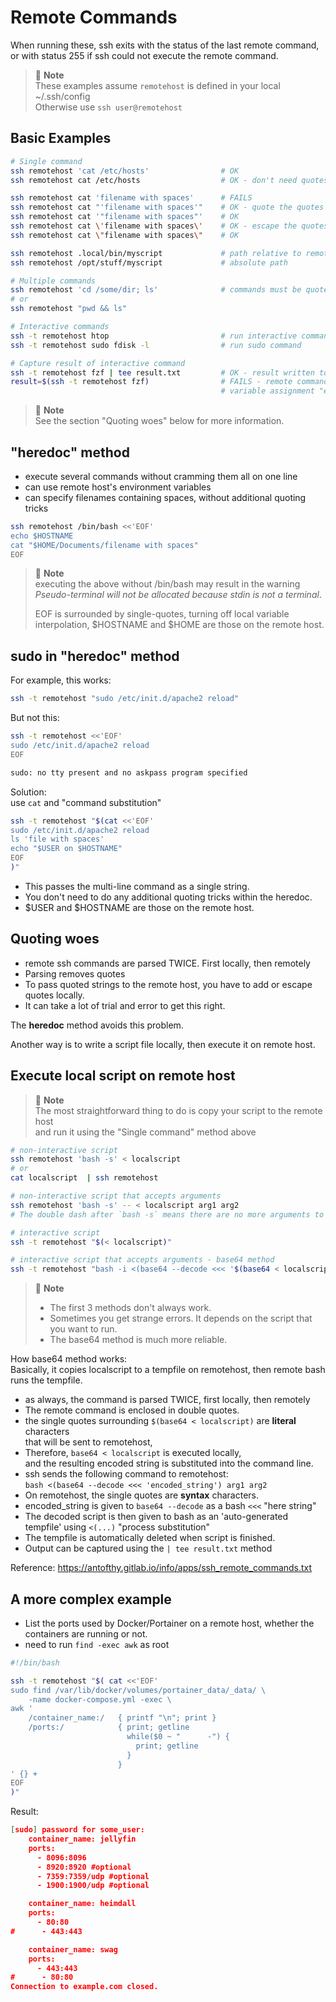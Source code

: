 # Remote Commands
When running these, ssh exits with the status of the last remote
command, or with status 255 if ssh could not execute the remote command.

> 📝 **Note**  
> These examples assume `remotehost` is defined in your local ~/.ssh/config  
> Otherwise use `ssh user@remotehost`

## Basic Examples

```bash
# Single command
ssh remotehost 'cat /etc/hosts'                # OK
ssh remotehost cat /etc/hosts                  # OK - don't need quotes here - no spaces in filename

ssh remotehost cat 'filename with spaces'      # FAILS
ssh remotehost cat "'filename with spaces'"    # OK - quote the quotes
ssh remotehost cat '"filename with spaces"'    # OK
ssh remotehost cat \'filename with spaces\'    # OK - escape the quotes
ssh remotehost cat \"filename with spaces\"    # OK

ssh remotehost .local/bin/myscript             # path relative to remote $HOME
ssh remotehost /opt/stuff/myscript             # absolute path

# Multiple commands
ssh remotehost 'cd /some/dir; ls'              # commands must be quoted
# or
ssh remotehost "pwd && ls"

# Interactive commands
ssh -t remotehost htop                         # run interactive command
ssh -t remotehost sudo fdisk -l                # run sudo command

# Capture result of interactive command
ssh -t remotehost fzf | tee result.txt         # OK - result written to local file
result=$(ssh -t remotehost fzf)                # FAILS - remote command "hangs"
                                               # variable assignment "eats" stdout
```

> 📝 **Note**  
>  See the section "Quoting woes" below for more information.

## "heredoc" method
 - execute several commands without cramming them all on one line
- can use remote host's environment variables
- can specify filenames containing spaces, without additional quoting tricks

```bash
ssh remotehost /bin/bash <<'EOF'
echo $HOSTNAME
cat "$HOME/Documents/filename with spaces"
EOF
```

> 📝 **Note**  
> executing the above without /bin/bash may result in the warning  
> _Pseudo-terminal will not be allocated because stdin is not a terminal_.  
>   
> EOF is surrounded by single-quotes, turning off local variable
> interpolation, $HOSTNAME and $HOME are those on the remote host.

## sudo in "heredoc" method

For example, this works:
```bash
ssh -t remotehost "sudo /etc/init.d/apache2 reload"
```
But not this:
```bash
ssh -t remotehost <<'EOF'
sudo /etc/init.d/apache2 reload
EOF

sudo: no tty present and no askpass program specified
```
Solution:  
use `cat` and "command substitution"
```bash
ssh -t remotehost "$(cat <<'EOF'
sudo /etc/init.d/apache2 reload
ls 'file with spaces'
echo "$USER on $HOSTNAME"
EOF
)"
```
- This passes the multi-line command as a single string.
- You don't need to do any additional quoting tricks within the heredoc.
- $USER and $HOSTNAME are those on the remote host.

## Quoting woes
- remote ssh commands are parsed TWICE.  First locally, then remotely
- Parsing removes quotes
- To pass quoted strings to the remote host, you have to add or escape quotes locally.
- It can take a lot of trial and error to get this right.

The **heredoc** method avoids this problem.

Another way is to write a script file locally, then execute it on remote host.

## Execute local script on remote host

> 📝 **Note**  
> The most straightforward thing to do is copy your script to the remote host  
> and run it using the "Single command" method above

```bash
# non-interactive script
ssh remotehost 'bash -s' < localscript
# or
cat localscript  | ssh remotehost

# non-interactive script that accepts arguments
ssh remotehost 'bash -s' -- < localscript arg1 arg2
# The double dash after `bash -s` means there are no more arguments to the remote bash.

# interactive script
ssh -t remotehost "$(< localscript)"

# interactive script that accepts arguments - base64 method
ssh -t remotehost "bash -i <(base64 --decode <<< '$(base64 < localscript)' ) arg1 arg2"
```
> 📝 **Note**  
> - The first 3 methods don't always work.
> - Sometimes you get strange errors. It depends on the script that you want to run.
> - The base64 method is much more reliable.

How base64 method works:  
Basically, it copies localscript to a tempfile on remotehost, then remote bash runs the tempfile.

- as always, the command is parsed TWICE, first locally, then remotely
- The remote command is enclosed in double quotes.
- the single quotes surrounding `$(base64 < localscript)` are **literal** characters  
  that will be sent to remotehost,
- Therefore, `base64 < localscript` is executed locally,  
  and the resulting encoded string is substituted into the command line.
- ssh sends the following command to remotehost:  
  `bash <(base64 --decode <<< 'encoded_string') arg1 arg2`
- On remotehost, the single quotes are **syntax** characters.
- encoded_string is given to `base64 --decode` as a bash `<<<` "here string"
- The decoded script is then given to bash as an 'auto-generated tempfile' using `<(...)` "process substitution"
- The tempfile is automatically deleted when script is finished.
- Output can be captured using the `| tee result.txt` method


Reference: https://antofthy.gitlab.io/info/apps/ssh_remote_commands.txt

## A more complex example
- List the ports used by Docker/Portainer on a remote host,
  whether the containers are running or not.
- need to run `find -exec awk` as root

```bash
#!/bin/bash

ssh -t remotehost "$( cat <<'EOF'
sudo find /var/lib/docker/volumes/portainer_data/_data/ \
    -name docker-compose.yml -exec \
awk '
    /container_name:/   { printf "\n"; print }
    /ports:/            { print; getline
                          while($0 ~ "      -") {
                            print; getline
                          }
                        }
' {} +
EOF
)"
```
Result:
```json
[sudo] password for some_user:
    container_name: jellyfin
    ports:
      - 8096:8096
      - 8920:8920 #optional
      - 7359:7359/udp #optional
      - 1900:1900/udp #optional

    container_name: heimdall
    ports:
      - 80:80
#      - 443:443

    container_name: swag
    ports:
      - 443:443
#      - 80:80
Connection to example.com closed.
```